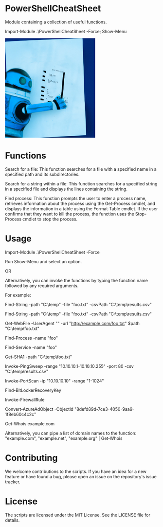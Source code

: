 # PowerShellCheatSheet
Module containing a collection of useful functions. 

Import-Module .\PowerShellCheatSheet -Force; Show-Menu


![logo](https://github.com/gromedev/PowerShellCheatSheet/blob/main/Assets/logo.png)


# Functions
Search for a file: This function searches for a file with a specified name in a specified path and its subdirectories.

Search for a string within a file: This function searches for a specified string in a specified file and displays the lines containing the string.

Find process: This function prompts the user to enter a process name, retrieves information about the process using the Get-Process cmdlet, and displays the information in a table using the Format-Table cmdlet. If the user confirms that they want to kill the process, the function uses the Stop-Process cmdlet to stop the process.

# Usage

Import-Module .\PowerShellCheatSheet -Force

Run Show-Menu and select an option. 

OR

Alternatively, you can invoke the functions by typing the function name followed by any required arguments.

For example:

  Find-String -path "C:\temp" -file "foo.txt" -csvPath "C:\temp\results.csv"
  
  Find-String -path "C:\temp" -file "foo.txt" -csvPath "C:\temp\results.csv"
  
Get-WebFile -UserAgent "" -url "http://example.com/foo.txt" $path "C:\temp\foo.txt"

Find-Process -name "foo"

Find-Service -name "foo"

Get-SHA1 -path "C:\temp\foo.txt"

Invoke-PingSweep -range "10.10.10.1-10.10.10.255" -port 80 -csv "C:\temp\results.csv"

Invoke-PortScan -ip "10.10.10.10" -range "1-1024"

Find-BitLockerRecoveryKey 

Invoke-FirewallRule 

Convert-AzureAdObject -ObjectId "8defd89d-7ce3-4050-9aa9-1f8eb60c4c2c"

Get-Whois example.com

Alternatively, you can pipe a list of domain names to the function: "example.com", "example.net", "example.org" | Get-Whois



# Contributing
We welcome contributions to the scripts. If you have an idea for a new feature or have found a bug, please open an issue on the repository's issue tracker.

# License
The scripts are licensed under the MIT License. See the LICENSE file for details.
